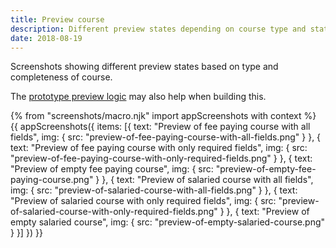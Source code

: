```yaml
---
title: Preview course
description: Different preview states depending on course type and state.
date: 2018-08-19
---
```

Screenshots showing different preview states based on type and completeness of course.

The [prototype preview logic](https://github.com/fofr/manage-courses-prototype/blob/master/app/views/preview.html) may also help when building this.

{% from "screenshots/macro.njk" import appScreenshots with context %}
{{ appScreenshots({
  items: [{
    text: "Preview of fee paying course with all fields",
    img: { src: "preview-of-fee-paying-course-with-all-fields.png" }
  }, {
    text: "Preview of fee paying course with only required fields",
    img: { src: "preview-of-fee-paying-course-with-only-required-fields.png" }
  }, {
    text: "Preview of empty fee paying course",
    img: { src: "preview-of-empty-fee-paying-course.png" }
  }, {
    text: "Preview of salaried course with all fields",
    img: { src: "preview-of-salaried-course-with-all-fields.png" }
  }, {
    text: "Preview of salaried course with only required fields",
    img: { src: "preview-of-salaried-course-with-only-required-fields.png" }
  }, {
    text: "Preview of empty salaried course",
    img: { src: "preview-of-empty-salaried-course.png" }
  }]
}) }}
